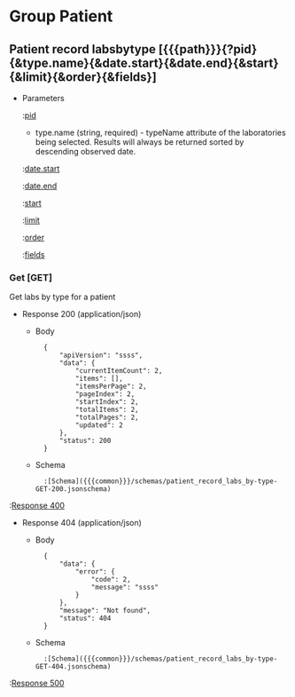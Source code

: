 # Group Patient

## Patient record labsbytype [{{{path}}}{?pid}{&type.name}{&date.start}{&date.end}{&start}{&limit}{&order}{&fields}]

+ Parameters

    :[pid]({{{common}}}/parameters/pid.md)

    + type.name (string, required) - typeName attribute of the laboratories being selected. Results will always be returned sorted by descending observed date.

    :[date.start]({{{common}}}/parameters/date.start.md)

    :[date.end]({{{common}}}/parameters/date.end.md)

    :[start]({{{common}}}/parameters/start.md)

    :[limit]({{{common}}}/parameters/limit.md)

    :[order]({{{common}}}/parameters/order.md)

    :[fields]({{{common}}}/parameters/fields.md)


### Get [GET]

Get labs by type for a patient

+ Response 200 (application/json)

    + Body

            {
                "apiVersion": "ssss",
                "data": {
                    "currentItemCount": 2,
                    "items": [],
                    "itemsPerPage": 2,
                    "pageIndex": 2,
                    "startIndex": 2,
                    "totalItems": 2,
                    "totalPages": 2,
                    "updated": 2
                },
                "status": 200
            }

    + Schema

            :[Schema]({{{common}}}/schemas/patient_record_labs_by-type-GET-200.jsonschema)

:[Response 400]({{{common}}}/responses/400.md)

+ Response 404 (application/json)

    + Body

            {
                "data": {
                    "error": {
                        "code": 2,
                        "message": "ssss"
                    }
                },
                "message": "Not found",
                "status": 404
            }

    + Schema

            :[Schema]({{{common}}}/schemas/patient_record_labs_by-type-GET-404.jsonschema)

:[Response 500]({{{common}}}/responses/500.md)
